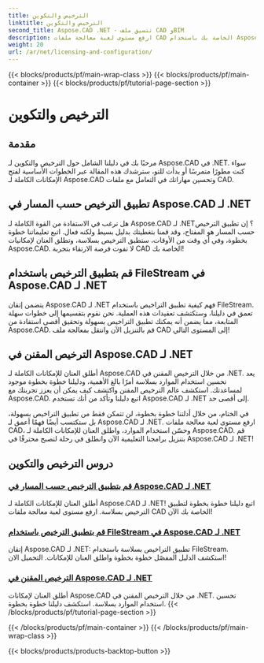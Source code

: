 ```yaml
---
title: الترخيص والتكوين
linktitle: الترخيص والتكوين
second_title: Aspose.CAD .NET - تنسيق ملف CAD وBIM
description: ارفع مستوى لعبة معالجة ملفات CAD الخاصة بك باستخدام Aspose.CAD لـ .NET! قم بتطبيق التراخيص بسلاسة باستخدام FileStream أو عن طريق البرامج التعليمية خطوة بخطوة.
weight: 20
url: /ar/net/licensing-and-configuration/
---
```


{{< blocks/products/pf/main-wrap-class >}}
{{< blocks/products/pf/main-container >}}
{{< blocks/products/pf/tutorial-page-section >}}

# الترخيص والتكوين


## مقدمة

مرحبًا بك في دليلنا الشامل حول الترخيص والتكوين لـ Aspose.CAD في .NET. سواء كنت مطورًا متمرسًا أو بدأت للتو، سترشدك هذه المقالة عبر الخطوات الأساسية لفتح الإمكانات الكاملة لـ Aspose.CAD وتحسين مهاراتك في التعامل مع ملفات CAD.

## تطبيق الترخيص حسب المسار في Aspose.CAD لـ .NET

هل ترغب في الاستفادة من القوة الكاملة لـ Aspose.CAD لـ .NET؟ إن تطبيق الترخيص حسب المسار هو المفتاح، وقد قمنا بتغطيتك بدليل بسيط ولكنه فعال. اتبع تعليماتنا خطوة بخطوة، وفي أي وقت من الأوقات، ستطبق الترخيص بسلاسة، وتطلق العنان لإمكانيات Aspose.CAD. لا تفوت فرصة الارتقاء بتجربة CAD الخاصة بك!

## قم بتطبيق الترخيص باستخدام FileStream في Aspose.CAD لـ .NET

يتضمن إتقان Aspose.CAD لـ .NET فهم كيفية تطبيق التراخيص باستخدام FileStream. تعمق في دليلنا، وستكتشف تعقيدات هذه العملية. نحن نقوم بتقسيمها إلى خطوات سهلة المتابعة، مما يضمن أنه يمكنك تطبيق التراخيص بسهولة وتحقيق أقصى استفادة من Aspose.CAD. قم بالتنزيل الآن وانتقل بمعالجة ملف CAD إلى المستوى التالي!

## الترخيص المقنن في Aspose.CAD لـ .NET

أطلق العنان للإمكانات الكاملة لـ Aspose.CAD من خلال الترخيص المقنن في .NET. يعد تحسين استخدام الموارد بسلاسة أمرًا بالغ الأهمية، ودليلنا خطوة بخطوة موجود لمساعدتك. استكشف عالم الترخيص المقنن واكتشف كيف يمكن أن يعزز تجربتك مع Aspose.CAD. اتبع دليلنا وتأكد من أنك تستخدم Aspose.CAD لـ .NET إلى أقصى حد.

في الختام، من خلال أدلتنا خطوة بخطوة، لن تتمكن فقط من تطبيق التراخيص بسهولة، بل ستكتسب أيضًا فهمًا أعمق لـ Aspose.CAD لـ .NET. ارفع مستوى لعبة معالجة ملفات CAD، وحسّن استخدام الموارد، واطلق العنان للإمكانات الكاملة لـ Aspose.CAD. قم بتنزيل برامجنا التعليمية الآن وانطلق في رحلة لتصبح محترفًا في Aspose.CAD لـ .NET!
## دروس الترخيص والتكوين
### [قم بتطبيق الترخيص حسب المسار في Aspose.CAD لـ .NET](./apply-license-by-path/)
 أطلق العنان للإمكانات الكاملة لـ Aspose.CAD لـ .NET! اتبع دليلنا خطوة بخطوة لتطبيق الترخيص بسلاسة. ارفع مستوى لعبة معالجة ملفات CAD الخاصة بك الآن!
### [قم بتطبيق الترخيص باستخدام FileStream في Aspose.CAD لـ .NET](./apply-license-using-filestream/)
إتقان Aspose.CAD لـ .NET: تطبيق التراخيص بسلاسة باستخدام FileStream. استكشف الدليل المفصّل خطوة بخطوة واطلق العنان للإمكانات. التحميل الان!
### [الترخيص المقنن في Aspose.CAD لـ .NET](./metered-licensing/)
أطلق العنان لإمكانات Aspose.CAD من خلال الترخيص المقنن في .NET. تحسين استخدام الموارد بسلاسة. استكشف دليلنا خطوة بخطوة.
{{< /blocks/products/pf/tutorial-page-section >}}

{{< /blocks/products/pf/main-container >}}
{{< /blocks/products/pf/main-wrap-class >}}

{{< blocks/products/products-backtop-button >}}
